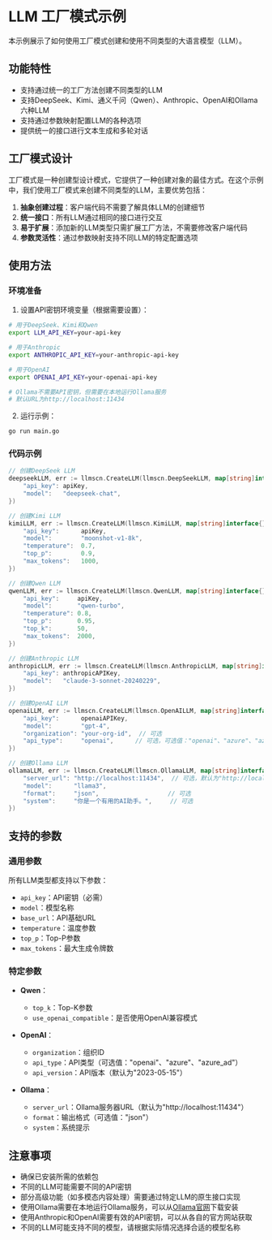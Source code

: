# LLM 工厂模式示例

本示例展示了如何使用工厂模式创建和使用不同类型的大语言模型（LLM）。

## 功能特性

- 支持通过统一的工厂方法创建不同类型的LLM
- 支持DeepSeek、Kimi、通义千问（Qwen）、Anthropic、OpenAI和Ollama六种LLM
- 支持通过参数映射配置LLM的各种选项
- 提供统一的接口进行文本生成和多轮对话

## 工厂模式设计

工厂模式是一种创建型设计模式，它提供了一种创建对象的最佳方式。在这个示例中，我们使用工厂模式来创建不同类型的LLM，主要优势包括：

1. **抽象创建过程**：客户端代码不需要了解具体LLM的创建细节
2. **统一接口**：所有LLM通过相同的接口进行交互
3. **易于扩展**：添加新的LLM类型只需扩展工厂方法，不需要修改客户端代码
4. **参数灵活性**：通过参数映射支持不同LLM的特定配置选项

## 使用方法

### 环境准备

1. 设置API密钥环境变量（根据需要设置）：

```bash
# 用于DeepSeek、Kimi和Qwen
export LLM_API_KEY=your-api-key

# 用于Anthropic
export ANTHROPIC_API_KEY=your-anthropic-api-key

# 用于OpenAI
export OPENAI_API_KEY=your-openai-api-key

# Ollama不需要API密钥，但需要在本地运行Ollama服务
# 默认URL为http://localhost:11434
```

2. 运行示例：

```bash
go run main.go
```

### 代码示例

```go
// 创建DeepSeek LLM
deepseekLLM, err := llmscn.CreateLLM(llmscn.DeepSeekLLM, map[string]interface{}{
    "api_key": apiKey,
    "model":   "deepseek-chat",
})

// 创建Kimi LLM
kimiLLM, err := llmscn.CreateLLM(llmscn.KimiLLM, map[string]interface{}{
    "api_key":      apiKey,
    "model":        "moonshot-v1-8k",
    "temperature":  0.7,
    "top_p":        0.9,
    "max_tokens":   1000,
})

// 创建Qwen LLM
qwenLLM, err := llmscn.CreateLLM(llmscn.QwenLLM, map[string]interface{}{
    "api_key":     apiKey,
    "model":       "qwen-turbo",
    "temperature": 0.8,
    "top_p":       0.95,
    "top_k":       50,
    "max_tokens":  2000,
})

// 创建Anthropic LLM
anthropicLLM, err := llmscn.CreateLLM(llmscn.AnthropicLLM, map[string]interface{}{
    "api_key": anthropicAPIKey,
    "model":   "claude-3-sonnet-20240229",
})

// 创建OpenAI LLM
openaiLLM, err := llmscn.CreateLLM(llmscn.OpenAILLM, map[string]interface{}{
    "api_key":      openaiAPIKey,
    "model":        "gpt-4",
    "organization": "your-org-id",  // 可选
    "api_type":     "openai",      // 可选，可选值："openai"、"azure"、"azure_ad"
})

// 创建Ollama LLM
ollamaLLM, err := llmscn.CreateLLM(llmscn.OllamaLLM, map[string]interface{}{
    "server_url": "http://localhost:11434",  // 可选，默认为"http://localhost:11434"
    "model":      "llama3",
    "format":     "json",                   // 可选
    "system":     "你是一个有用的AI助手。",     // 可选
})
```

## 支持的参数

### 通用参数

所有LLM类型都支持以下参数：

- `api_key`：API密钥（必需）
- `model`：模型名称
- `base_url`：API基础URL
- `temperature`：温度参数
- `top_p`：Top-P参数
- `max_tokens`：最大生成令牌数

### 特定参数

- **Qwen**：
  - `top_k`：Top-K参数
  - `use_openai_compatible`：是否使用OpenAI兼容模式

- **OpenAI**：
  - `organization`：组织ID
  - `api_type`：API类型（可选值："openai"、"azure"、"azure_ad"）
  - `api_version`：API版本（默认为"2023-05-15"）

- **Ollama**：
  - `server_url`：Ollama服务器URL（默认为"http://localhost:11434"）
  - `format`：输出格式（可选值："json"）
  - `system`：系统提示

## 注意事项

- 确保已安装所需的依赖包
- 不同的LLM可能需要不同的API密钥
- 部分高级功能（如多模态内容处理）需要通过特定LLM的原生接口实现
- 使用Ollama需要在本地运行Ollama服务，可以从[Ollama官网](https://ollama.ai/)下载安装
- 使用Anthropic和OpenAI需要有效的API密钥，可以从各自的官方网站获取
- 不同的LLM可能支持不同的模型，请根据实际情况选择合适的模型名称